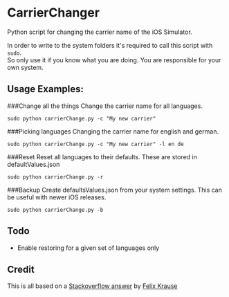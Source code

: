CarrierChanger
=================

Python script for changing the carrier name of the iOS Simulator.


In order to write to the system folders it's required to call this script with `sudo`.  
So only use it if you know what you are doing. You are responsible for your own system.

Usage Examples: 
---------------

###Change all the things
Change the carrier name for all languages.

	sudo python carrierChange.py -c "My new carrier"

###Picking languages
Changing the carrier name for english and german.

	sudo python carrierChange.py -c "My new carrier" -l en de

###Reset 
Reset all languages to their defaults. These are stored in defaultValues.json

	sudo python carrierChange.py -r

###Backup
Create defaultsValues.json from your system settings. This can be useful with newer iOS releases.

	sudo python carrierChange.py -b



Todo
-----

- Enable restoring for a given set of languages only


Credit
-------
This is all based on a [Stackoverflow answer](http://stackoverflow.com/questions/12580694/how-to-customize-carrier-name-in-ios-6-simulator/14292811#14292811) by [Felix Krause](https://github.com/KrauseFx)

